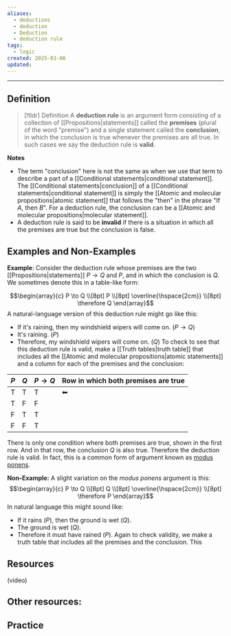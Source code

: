 ```yaml
---
aliases:
  - deductions
  - deduction
  - Deduction
  - deduction rule
tags:
  - logic
created: 2025-01-06
updated:
---
```

---
## Definition 

> [!tldr] Definition
> A **deduction rule** is an argument form consisting of a collection of [[Propositions|statements]] called the **premises** (plural of the word "premise") and a single statement called the **conclusion**, in which the conclusion is true whenever the premises are all true. In such cases we say the deduction rule is **valid**. 

**Notes**
- The term "conclusion" here is not the same as when we use that term to describe a part of a [[Conditional statements|conditional statement]]. The [[Conditional statements|conclusion]] of a [[Conditional statements|conditional statement]] is simply the [[Atomic and molecular propositions|atomic statement]] that follows the "then" in the phrase "If $A$, then $B$". For a deduction rule, the conclusion can be a [[Atomic and molecular propositions|molecular statement]]. 
- A deduction rule is said to be **invalid** if there is a situation in which all the premises are true but the conclusion is false. 

## Examples and Non-Examples

**Example**: Consider the deduction rule whose premises are the two [[Propositions|statements]] $P \rightarrow Q$ and $P$, and in which the conclusion is $Q$. We sometimes denote this in a table-like form: 

$$\begin{array}{c} P \to Q \\[8pt] P \\[8pt] \overline{\hspace{2cm}} \\[8pt] \therefore Q \end{array}$$
A natural-language version of this deduction rule might go like this: 
- If it's raining, then my windshield wipers will come on. ($P \rightarrow Q$)
- It's raining. ($P$)
- Therefore, my windshield wipers will come on. ($Q$)
To check to see that this deduction rule is valid, make a [[Truth tables|truth table]] that includes all the [[Atomic and molecular propositions|atomic statements]] and a column for each of the premises and the conclusion: 

| $P$ | $Q$ | $P \rightarrow Q$ | Row in which both premises are true |
| --- | --- | ----------------- | ----------------------------------- |
| T   | T   | T                 | ⬅                                   |
| T   | F   | F                 |                                     |
| F   | T   | T                 |                                     |
| F   | F   | T                 |                                     |
 There is only one condition where both premises are true, shown in the first row. And in that row, the conclusion $Q$ is also true. Therefore the deduction rule is valid. In fact, this is a common form of argument known as [modus ponens](https://en.wikipedia.org/wiki/Modus_ponens). 

**Non-Example:** A slight variation on the *modus ponens* argument is this: 
$$\begin{array}{c} P \to Q \\[8pt] Q \\[8pt] \overline{\hspace{2cm}} \\[8pt] \therefore P \end{array}$$
In natural language this might sound like: 
- If it rains ($P$), then the ground is wet ($Q$). 
- The ground is wet ($Q$). 
- Therefore it must have rained ($P$). 
Again to check validity, we make a truth table that includes all the premises and the conclusion. This 

## Resources 

(video)

Other resources: 
- 

## Practice 
